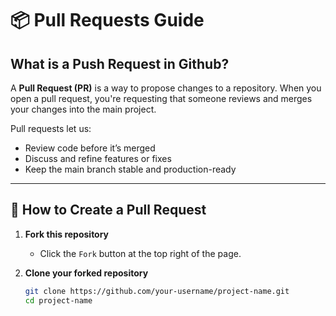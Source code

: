 # 📦 Pull Requests Guide

## What is a Push Request in Github?

A **Pull Request (PR)** is a way to propose changes to a repository. When you open a pull request, you're requesting that someone reviews and merges your changes into the main project.

Pull requests let us:
- Review code before it’s merged
- Discuss and refine features or fixes
- Keep the main branch stable and production-ready

---

## 🚀 How to Create a Pull Request

1. **Fork this repository**
   - Click the `Fork` button at the top right of the page.

2. **Clone your forked repository**
   ```bash
   git clone https://github.com/your-username/project-name.git
   cd project-name
